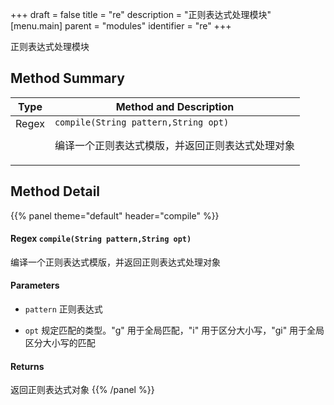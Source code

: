 +++
draft = false
title = "re"
description = "正则表达式处理模块"
[menu.main]
parent = "modules"
identifier = "re"
+++

正则表达式处理模块

## Method Summary

Type                           | Method and Description
-------------------------------|---------------------------------------------
Regex            | `compile(String pattern,String opt)`<p>编译一个正则表达式模版，并返回正则表达式处理对象</p>

## Method Detail

{{% panel theme="default" header="compile" %}}
#### **Regex** `compile(String pattern,String opt)`

编译一个正则表达式模版，并返回正则表达式处理对象

#### Parameters
* `pattern` 正则表达式 

* `opt` 规定匹配的类型。"g" 用于全局匹配，"i" 用于区分大小写，"gi" 用于全局区分大小写的匹配 

#### Returns
返回正则表达式对象
{{% /panel %}}

<style>
  td {
    vertical-align: top;
  }
</style>